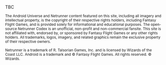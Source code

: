 TBC

<sup>The Android Universe and Netrunner content featured on this site, including all imagery and intellectual property, is the copyright of their respective rights holders, including Fantasy Flight Games, and is provided solely for informational and educational purposes. The open-source Netrunner Codex is an unofficial, non-profit and non-commercial fansite. This site is not affiliated with, endorsed by, or sponsored by Fantasy Flight Games or any other rights holders. All trademarks, logos, imagery, and related graphics remain the exclusive property of their respective owners.</sup>

<sup>Netrunner is a trademark of R. Talsorian Games, Inc. and is licensed by Wizards of the Coast LLC. Android is a trademark and © Fantasy Flight Games. All rights reserved. © Wizards.</sup>
